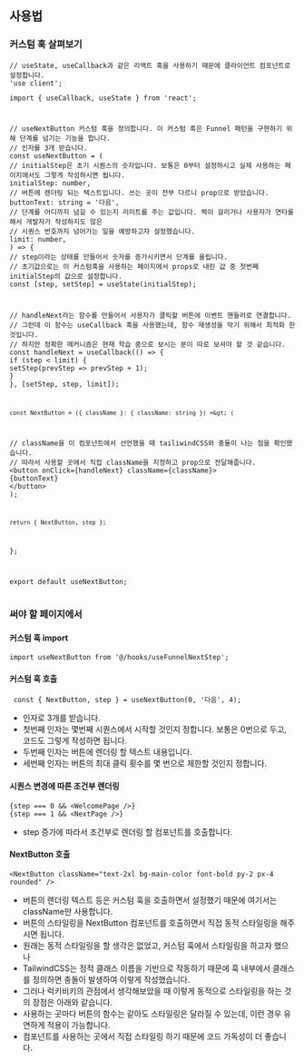 <h2 data-ke-size="size26">사용법</h2>
<h3 data-ke-size="size23">커스텀 훅 살펴보기</h3>
<pre class="javascript"><code>// useState, useCallback과 같은 리액트 훅을 사용하기 때문에 클라이언트 컴포넌트로 설정합니다.
'use client';
<p>import { useCallback, useState } from 'react';</p>
<p>// useNextButton 커스텀 훅을 정의합니다. 이 커스텀 훅은 Funnel 패턴을 구현하기 위해 단계를 넘기는 기능을 합니다.
// 인자를 3개 받습니다.
const useNextButton = (
// initialStep은 초기 시퀀스의 숫자입니다. 보통은 0부터 설정하시고 실제 사용하는 페이지에서도 그렇게 작성하시면 됩니다.
initialStep: number,
// 버튼에 렌더링 되는 텍스트입니다. 쓰는 곳이 전부 다르니 prop으로 받았습니다.
buttonText: string = '다음',
// 단계를 어디까지 넘길 수 있는지 리미트를 주는 값입니다. 렉이 걸리거나 사용자가 연타를 해서 개발자가 작성하지도 않은
// 시퀀스 번호까지 넘어가는 일을 예방하고자 설정했습니다.
limit: number,
) =&gt; {
// step이라는 상태를 만들어서 숫자를 증가시키면서 단계를 올립니다.
// 초기값으로는 이 커스텀훅을 사용하는 페이지에서 props로 내린 값 중 첫번째 initialStep의 값으로 설정합니다.
const [step, setStep] = useState(initialStep);</p>
<p>// handleNext라는 함수를 만들어서 사용자가 클릭할 버튼에 이벤트 핸들러로 연결합니다.
// 그런데 이 함수는 useCallback 훅을 사용했는데, 함수 재생성을 막기 위해서 최적화 한 것입니다.
// 하지만 정확한 메커니즘은 현재 학습 중으로 보시는 분이 따로 보셔야 할 것 같습니다.
const handleNext = useCallback(() =&gt; {
if (step &lt; limit) {
setStep(prevStep =&gt; prevStep + 1);
}
}, [setStep, step, limit]);</p>
<pre><code>const NextButton = ({ className }: { className: string }) =&amp;gt; (
</code></pre>
<p>// className을 이 컴포넌트에서 선언했을 때 tailiwindCSS와 충돌이 나는 점을 확인했습니다.
// 따라서 사용할 곳에서 직접 className을 지정하고 prop으로 전달해줍니다.
&lt;button onClick={handleNext} className={className}&gt;
{buttonText}
&lt;/button&gt;
);</p>
<pre><code>return { NextButton, step };
</code></pre>
<p>};</p>
<p>export default useNextButton;</code></pre></p>
<h3 data-ke-size="size23">써야 할 페이지에서</h3>
<h4 data-ke-size="size20">커스텀 훅 import</h4>
<pre class="clean"><code>import useNextButton from '@/hooks/useFunnelNextStep';</code></pre>
<h4 data-ke-size="size20">커스텀 훅 호출</h4>
<pre class="angelscript"><code> const { NextButton, step } = useNextButton(0, '다음', 4);</code></pre>
<ul style="list-style-type: disc;" data-ke-list-type="disc">
<li>인자로 3개를 받습니다.</li>
<li>첫번째 인자는 몇번째 시퀀스에서 시작할 것인지 정합니다. 보통은 0번으로 두고, 코드도 그렇게 작성하면 됩니다.</li>
<li>두번째 인자는 버튼에 렌더링 할 텍스트 내용입니다.</li>
<li>세번째 인자는 버튼의 최대 클릭 횟수를 몇 번으로 제한할 것인지 정합니다.</li>
</ul>
<h4 data-ke-size="size20">시퀀스 변경에 따른 조건부 렌더링</h4>
<pre class="1c"><code>{step === 0 &amp;&amp; &lt;WelcomePage /&gt;}
{step === 1 &amp;&amp; &lt;NextPage /&gt;}</code></pre>
<ul style="list-style-type: disc;" data-ke-list-type="disc">
<li>step 증가에 따라서 조건부로 렌더링 할 컴포넌트를 호출합니다.</li>
</ul>
<h4 data-ke-size="size20">NextButton 호출</h4>
<pre class="subunit"><code>&lt;NextButton className="text-2xl bg-main-color font-bold py-2 px-4 rounded" /&gt;</code></pre>
<ul style="list-style-type: disc;" data-ke-list-type="disc">
<li>버튼의 렌더링 텍스트 등은 커스텀 훅을 호출하면서 설정했기 때문에 여기서는 className만 사용합니다.</li>
<li>버튼의 스타일링을 NextButton 컴포넌트를 호출하면서 직접 동적 스타일링을 해주시면 됩니다.</li>
<li>원래는 동적 스타일링을 할 생각은 없었고, 커스텀 훅에서 스타일링을 하고자 했으나</li>
<li>TailwindCSS는 정적 클래스 이름을 기반으로 작동하기 때문에 훅 내부에서 클래스를 정의하면 충돌이 발생하여 이렇게 작성했습니다.</li>
<li>그러나 럭키비키의 관점에서 생각해보았을 때 이렇게 동적으로 스타일링을 하는 것의 장점은 아래와 같습니다.</li>
<li>사용하는 곳마다 버튼의 함수는 같아도 스타일링은 달라질 수 있는데, 이런 경우 유연하게 적용이 가능합니다.</li>
<li>컴포넌트를 사용하는 곳에서 직접 스타일링 하기 때문에 코드 가독성이 더 좋습니다.</li>
</ul>